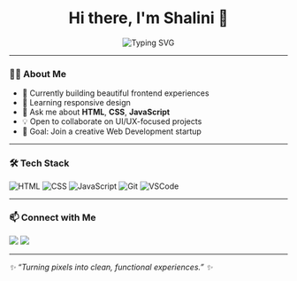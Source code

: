 <h1 align="center">Hi there, I'm Shalini 👋</h1>

<p align="center">
  <img src="https://readme-typing-svg.demolab.com?font=Fira+Code&duration=3000&pause=1000&center=true&vCenter=true&width=435&lines=Aspiring+Frontend+Web+Developer;Passionate+about+UI+%26+Web+Design;Loves+CSS+%7C+JS+%7C+Creative+Coding" alt="Typing SVG" />
</p>

---

### 👩‍💻 About Me
- 🔭 Currently building beautiful frontend experiences
- 🌱 Learning responsive design
- 💬 Ask me about **HTML**, **CSS**, **JavaScript**
- 💡 Open to collaborate on UI/UX-focused projects
- 🎯 Goal: Join a creative Web Development startup

---

### 🛠️ Tech Stack
![HTML](https://img.shields.io/badge/-HTML5-E34F26?style=flat&logo=html5&logoColor=white)
![CSS](https://img.shields.io/badge/-CSS3-1572B6?style=flat&logo=css3)
![JavaScript](https://img.shields.io/badge/-JavaScript-F7DF1E?style=flat&logo=javascript&logoColor=black)
![Git](https://img.shields.io/badge/-Git-F05032?style=flat&logo=git&logoColor=white)
![VSCode](https://img.shields.io/badge/-VSCode-007ACC?style=flat&logo=visual-studio-code)

---


### 📫 Connect with Me
<p>
  <a href="mailto:shalini.chakraborty.web@gmail.com"><img src="https://img.shields.io/badge/Email-D14836?style=for-the-badge&logo=gmail&logoColor=white" /></a>
  <a href="https://www.linkedin.com/in/shalini-c-0a2713201/"><img src="https://img.shields.io/badge/LinkedIn-blue?style=for-the-badge&logo=linkedin&logoColor=white" /></a>
</p>

---

_✨ “Turning pixels into clean, functional experiences.” ✨_
